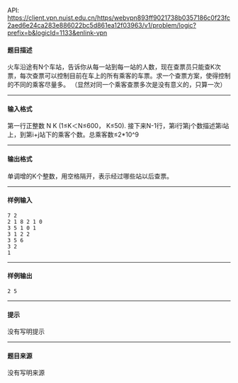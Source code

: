 API: https://client.vpn.nuist.edu.cn/https/webvpn893ff9021738b0357186c0f23fc2aed6e24ca283e886022bc5d861ea12f03963/v1/problem/logic?prefix=b&logicId=1133&enlink-vpn

#### 题目描述

火车沿途有N个车站，告诉你从每一站到每一站的人数，现在查票员只能查K次票，每次查票可以控制目前在车上的所有乘客的车票。求一个查票方案，使得控制的不同的乘客尽量多。 （显然对同一个乘客查票多次是没有意义的，只算一次）

---

#### 输入格式

第一行正整数 N K (1≤K＜N≤600， K≤50). 接下来N-1行，第i行第j个数描述第i站上，到第i+j站下的乘客个数。总乘客数≤2\*10^9

---

#### 输出格式

单调增的K个整数，用空格隔开，表示经过哪些站以后查票。

---

#### 样例输入
```
7 2
2 1 8 2 1 0
3 5 1 0 1
3 1 2 2
3 5 6
3 2
1
```

---

#### 样例输出
```
2 5
```

---

#### 提示

没有写明提示

---

#### 题目来源

没有写明来源